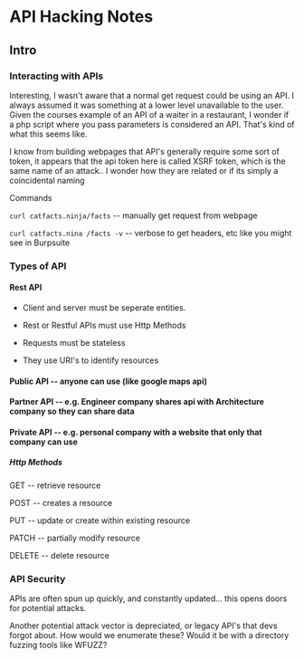 # API Hacking Notes

## Intro

### Interacting with APIs

Interesting, I wasn't aware that a normal get request could be using an API. I always assumed it was something at a lower level unavailable to the user.
Given the courses example of an API of a waiter in a restaurant, I wonder if a php script where you pass parameters is considered an API.
That's kind of what this seems like.

I know from building webpages that API's generally require some sort of token, it appears that the api token here is called
XSRF token, which is the same name of an attack.. I wonder how they are related or if its simply a coincidental naming

Commands

`curl catfacts.ninja/facts` -- manually get request from webpage

`curl catfacts.nina /facts -v` -- verbose to get headers, etc like you might see in Burpsuite

### Types of API


#### Rest API

- Client and server must be seperate entities.

- Rest or Restful APIs must use Http Methods

- Requests must be stateless
  
- They use URI's to identify resources
  
#### Public API -- anyone can use (like google maps api)

#### Partner API -- e.g. Engineer company shares api with Architecture company so they can share data

#### Private API -- e.g. personal company with a website that only that company can use

##### Http Methods

GET -- retrieve resource

POST -- creates a resource

PUT -- update or create within existing resource

PATCH -- partially modify resource

DELETE -- delete resource

### API Security

APIs are often spun up quickly, and constantly updated... this opens doors for potential attacks.

Another potential attack vector is depreciated, or legacy API's that devs forgot about. How would we enumerate these? Would it be with a directory fuzzing tools like WFUZZ?





